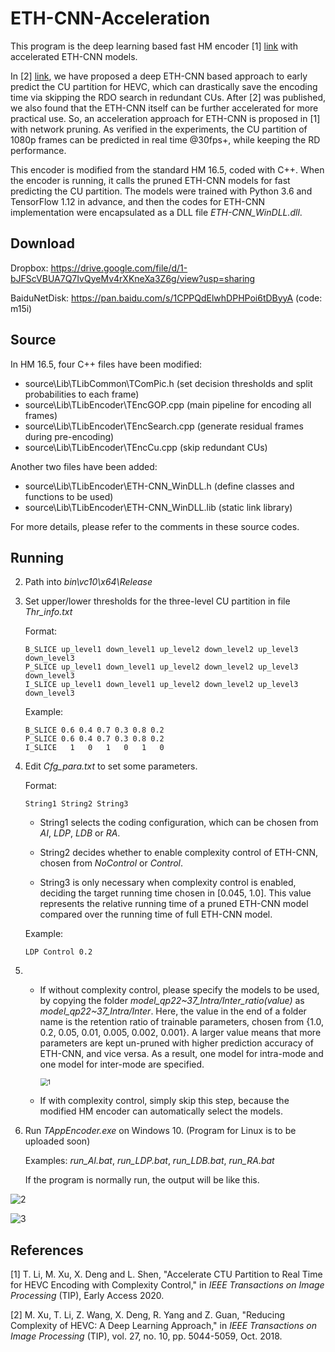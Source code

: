 # ETH-CNN-Acceleration

This program is the deep learning based fast HM encoder [1] [link](https://ieeexplore.ieee.org/abstract/document/9126122) with accelerated ETH-CNN models.

In [2] [link](https://ieeexplore.ieee.org/abstract/document/8384310), we have proposed a deep ETH-CNN based approach to early predict the CU partition for HEVC, which can drastically save the encoding time via skipping the RDO search in redundant CUs. After [2] was published, we also found that the ETH-CNN itself can be further accelerated for more practical use. So, an acceleration approach for ETH-CNN is proposed in [1] with network pruning. As verified in the experiments, the CU partition of 1080p frames can be predicted in real time @30fps+, while keeping the RD performance.

This encoder is modified from the standard HM 16.5, coded with C++. When the encoder is running, it calls the pruned ETH-CNN models for fast predicting the CU partition. The models were trained with Python 3.6 and TensorFlow 1.12 in advance, and then the codes for ETH-CNN implementation were encapsulated as a DLL file *ETH-CNN_WinDLL.dll*.

## Download

Dropbox: https://drive.google.com/file/d/1-bJFScVBUA7Q7IvQyeMv4rXKneXa3Z6g/view?usp=sharing

BaiduNetDisk: https://pan.baidu.com/s/1CPPQdElwhDPHPoi6tDByyA (code: m15i)

## Source

In HM 16.5, four C++ files have been modified:

- source\Lib\TLibCommon\TComPic.h  (set decision thresholds and split probabilities to each frame)
- source\Lib\TLibEncoder\TEncGOP.cpp  (main pipeline for encoding all frames)
- source\Lib\TLibEncoder\TEncSearch.cpp  (generate residual frames during pre-encoding)
- source\Lib\TLibEncoder\TEncCu.cpp  (skip redundant CUs)

Another two files have been added:

- source\Lib\TLibEncoder\ETH-CNN_WinDLL.h  (define classes and functions to be used)
- source\Lib\TLibEncoder\ETH-CNN_WinDLL.lib  (static link library)

For more details, please refer to the comments in these source codes.

## Running

2. Path into *bin\vc10\x64\Release*

2. Set upper/lower thresholds for the three-level CU partition in file *Thr_info.txt*
  
	Format: 
  
	```
    B_SLICE up_level1 down_level1 up_level2 down_level2 up_level3 down_level3
    P_SLICE up_level1 down_level1 up_level2 down_level2 up_level3 down_level3
    I_SLICE up_level1 down_level1 up_level2 down_level2 up_level3 down_level3
   ```

    Example: 
   
    ```
    B_SLICE 0.6 0.4 0.7 0.3 0.8 0.2
    P_SLICE 0.6 0.4 0.7 0.3 0.8 0.2
    I_SLICE   1   0   1   0   1   0
    ```

3. Edit *Cfg_para.txt* to set some parameters. 

	Format:
	
    ```
	String1 String2 String3
    ```

	- String1 selects the coding configuration, which can be chosen from *AI*, *LDP*, *LDB* or *RA*.
	
	- String2 decides whether to enable complexity control of ETH-CNN, chosen from *NoControl* or *Control*.
	
	- String3 is only necessary when complexity control is enabled, deciding the target running time chosen in [0.045, 1.0]. This value represents the relative running time of a pruned ETH-CNN model compared over the running time of full ETH-CNN model.
	
	Example:
	
	```
	LDP Control 0.2
	```

5. - If without complexity control, please specify the models to be used, by copying the folder *model_qp22~37_Intra/Inter_ratio(value)* as *model_qp22~37_Intra/Inter*. Here, the value in the end of a folder name is the retention ratio of trainable parameters, chosen from {1.0, 0.2, 0.05, 0.01, 0.005, 0.002, 0.001}. A larger value means that more parameters are kept un-pruned with higher prediction accuracy of ETH-CNN, and vice versa. As a result, one model for intra-mode and one model for inter-mode are specified. 

     <img src="1.png" alt="1" style="zoom:75%;" />

   - If with complexity control, simply skip this step, because the modified HM encoder can automatically select the models.

6. Run *TAppEncoder.exe* on Windows 10. (Program for Linux is to be uploaded soon)

   Examples: *run_AI.bat*, *run_LDP.bat*, *run_LDB.bat*, *run_RA.bat*

   If the program is normally run, the output will be like this.

![2](2.png)

![3](3.png)


## References

[1] T. Li, M. Xu, X. Deng and L. Shen, "Accelerate CTU Partition to Real Time for HEVC Encoding with Complexity Control," in *IEEE Transactions on Image Processing* (TIP), Early Access 2020.

[2] M. Xu, T. Li, Z. Wang, X. Deng, R. Yang and Z. Guan, "Reducing Complexity of HEVC: A Deep Learning Approach," in *IEEE Transactions on Image Processing* (TIP), vol. 27, no. 10, pp. 5044-5059, Oct. 2018.
